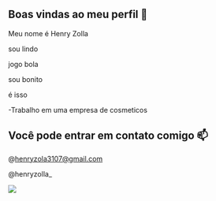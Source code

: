 ## Boas vindas ao meu perfil    🧠

Meu nome é Henry Zolla

sou lindo

jogo bola

sou bonito

é isso


-Trabalho em uma empresa de cosmeticos

## Você pode entrar em contato comigo 📫

@henryzola3107@gmail.com

@henryzolla_

![](https://media0.giphy.com/media/v1.Y2lkPTc5MGI3NjExdTV1eGpybXd3MGUwbmk2bHBnbW9maXNnbGRhNzVmNWExb3BwcHZreCZlcD12MV9pbnRlcm5hbF9naWZfYnlfaWQmY3Q9Zw/68g3ulhhV06yi900Wt/giphy.webp)
